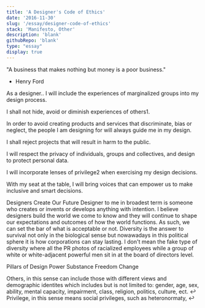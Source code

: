 ```yaml
---
title: 'A Designerˈs Code of Ethics'
date: '2016-11-30'
slug: '/essay/designer-code-of-ethics'
stack: 'Manifesto, Other'
description: 'blank'
githubRepo: 'blank'
type: "essay"  
display: true
---
```


"A business that makes nothing but money is a poor business."
- Henry Ford

As a designer..
I will include the experiences of marginalized groups into my design process.

I shall not hide, avoid or diminish experiences of others1.

In order to avoid creating products and services that discriminate, bias or neglect, the people I am designing for will always guide me in my design.

I shall reject projects that will result in harm to the public.

I will respect the privacy of individuals, groups and collectives, and design to protect personal data.

I will incorporate lenses of privilege2 when exercising my design decisions.

With my seat at the table, I will bring voices that can empower us to make inclusive and smart decisions.

Designers Create Our Future
Designer to me in broadest term is someone who creates or invents or develops anything with intention. I believe designers build the world we come to know and they will continue to shape our expectations and outcomes of how the world functions. As such, we can set the bar of what is acceptable or not. Diversity is the answer to survival not only in the biological sense but nowawadays in this political sphere it is how corporations can stay lasting. I don't mean the fake type of diversity where all the PR photos of racialized employees while a group of white or white-adjacent powerful men sit in at the board of directors level.

Pillars of Design
Power Substance Freedom Change

Others, in this sense can include those with different views and demographic identites which includes but is not limited to: gender, age, sex, ability, mental capacity, impairment, class, religion, politics, culture, ect. ↩
Privilege, in this sense means social privileges, such as heteronormaty, ↩